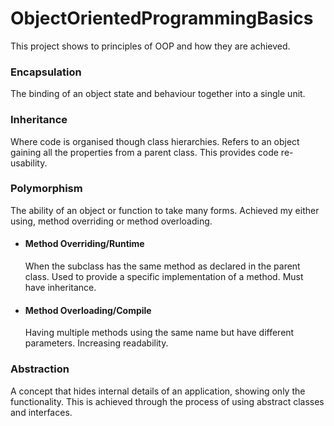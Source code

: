 # **ObjectOrientedProgrammingBasics**
This project shows to principles of OOP and how they are achieved.

### Encapsulation
The binding of an object state and behaviour together into a single unit. 
### Inheritance
Where code is organised though class hierarchies. Refers to an object gaining all the properties from a parent class.
This provides code re-usability.
### Polymorphism
The ability of an object or function to take many forms. Achieved my either using, method overriding or method overloading.
- #### Method Overriding/Runtime
    When the subclass has the same method as declared in the parent class. Used to provide a specific implementation of
    a method. Must have inheritance.
- #### Method Overloading/Compile
    Having multiple methods using the same name but have different parameters. Increasing readability.
### Abstraction
A concept that hides internal details of an application, showing only the functionality.
This is achieved through the process of using abstract classes and interfaces.